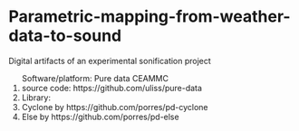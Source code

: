 # Parametric-mapping-from-weather-data-to-sound
Digital artifacts of an experimental sonification project

<ol>Software/platform: Pure data CEAMMC
  <li>source code: https://github.com/uliss/pure-data</li>

<li>Library:
  <li>Cyclone by https://github.com/porres/pd-cyclone</li>
  <li>Else by https://github.com/porres/pd-else</li>
 </li>
</ol>

